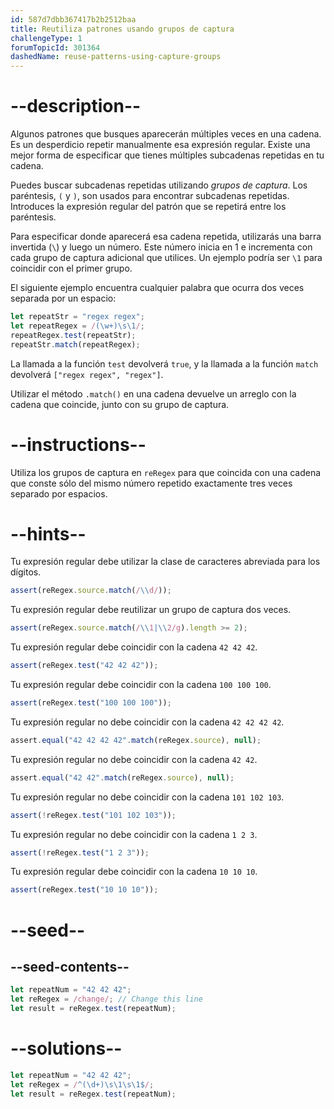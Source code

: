 ```yaml
---
id: 587d7dbb367417b2b2512baa
title: Reutiliza patrones usando grupos de captura
challengeType: 1
forumTopicId: 301364
dashedName: reuse-patterns-using-capture-groups
---
```


# --description--

Algunos patrones que busques aparecerán múltiples veces en una cadena. Es un desperdicio repetir manualmente esa expresión regular. Existe una mejor forma de especificar que tienes múltiples subcadenas repetidas en tu cadena.

Puedes buscar subcadenas repetidas utilizando <dfn>grupos de captura</dfn>. Los paréntesis, `(` y `)`, son usados para encontrar subcadenas repetidas. Introduces la expresión regular del patrón que se repetirá entre los paréntesis.

Para especificar donde aparecerá esa cadena repetida, utilizarás una barra invertida (`\`) y luego un número. Este número inicia en 1 e incrementa con cada grupo de captura adicional que utilices. Un ejemplo podría ser `\1` para coincidir con el primer grupo.

El siguiente ejemplo encuentra cualquier palabra que ocurra dos veces separada por un espacio:

```js
let repeatStr = "regex regex";
let repeatRegex = /(\w+)\s\1/;
repeatRegex.test(repeatStr);
repeatStr.match(repeatRegex);
```

La llamada a la función `test` devolverá `true`, y la llamada a la función `match` devolverá `["regex regex", "regex"]`.

Utilizar el método `.match()` en una cadena devuelve un arreglo con la cadena que coincide, junto con su grupo de captura.

# --instructions--

Utiliza los grupos de captura en `reRegex` para que coincida con una cadena que conste sólo del mismo número repetido exactamente tres veces separado por espacios.

# --hints--

Tu expresión regular debe utilizar la clase de caracteres abreviada para los dígitos.

```js
assert(reRegex.source.match(/\\d/));
```

Tu expresión regular debe reutilizar un grupo de captura dos veces.

```js
assert(reRegex.source.match(/\\1|\\2/g).length >= 2);
```

Tu expresión regular debe coincidir con la cadena `42 42 42`.

```js
assert(reRegex.test("42 42 42"));
```

Tu expresión regular debe coincidir con la cadena `100 100 100`.

```js
assert(reRegex.test("100 100 100"));
```

Tu expresión regular no debe coincidir con la cadena `42 42 42 42`.

```js
assert.equal("42 42 42 42".match(reRegex.source), null);
```

Tu expresión regular no debe coincidir con la cadena `42 42`.

```js
assert.equal("42 42".match(reRegex.source), null);
```

Tu expresión regular no debe coincidir con la cadena `101 102 103`.

```js
assert(!reRegex.test("101 102 103"));
```

Tu expresión regular no debe coincidir con la cadena `1 2 3`.

```js
assert(!reRegex.test("1 2 3"));
```

Tu expresión regular debe coincidir con la cadena `10 10 10`.

```js
assert(reRegex.test("10 10 10"));
```

# --seed--

## --seed-contents--

```js
let repeatNum = "42 42 42";
let reRegex = /change/; // Change this line
let result = reRegex.test(repeatNum);
```

# --solutions--

```js
let repeatNum = "42 42 42";
let reRegex = /^(\d+)\s\1\s\1$/;
let result = reRegex.test(repeatNum);
```

